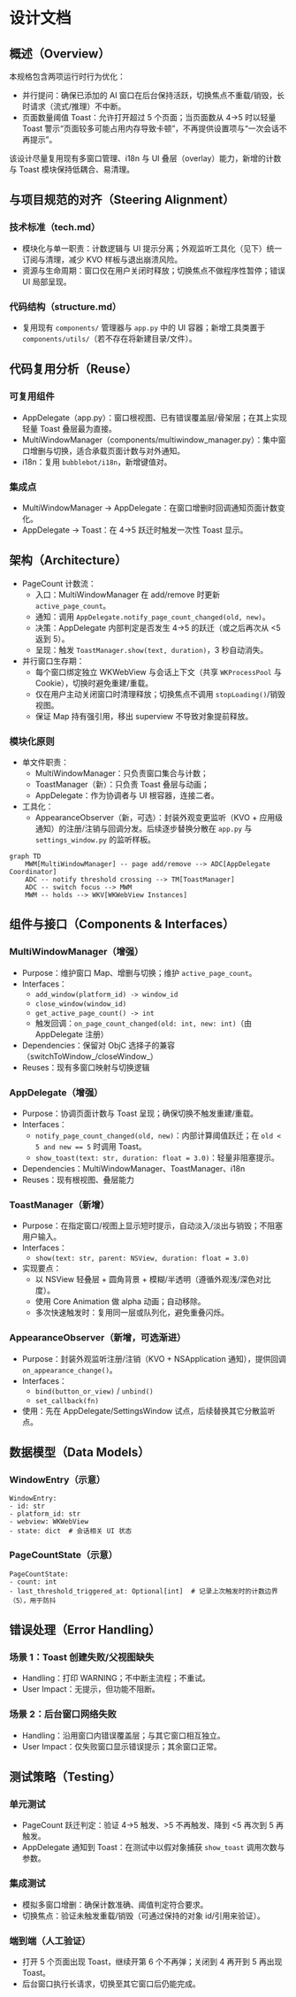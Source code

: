 # 设计文档

## 概述（Overview）
本规格包含两项运行时行为优化：
- 并行提问：确保已添加的 AI 窗口在后台保持活跃，切换焦点不重载/销毁，长时请求（流式/推理）不中断。
- 页面数量阈值 Toast：允许打开超过 5 个页面；当页面数从 4→5 时以轻量 Toast 警示“页面较多可能占用内存导致卡顿”，不再提供设置项与“一次会话不再提示”。

该设计尽量复用现有多窗口管理、i18n 与 UI 叠层（overlay）能力，新增的计数与 Toast 模块保持低耦合、易清理。

## 与项目规范的对齐（Steering Alignment）

### 技术标准（tech.md）
- 模块化与单一职责：计数逻辑与 UI 提示分离；外观监听工具化（见下）统一订阅与清理，减少 KVO 样板与退出崩溃风险。
- 资源与生命周期：窗口仅在用户关闭时释放；切换焦点不做程序性暂停；错误 UI 局部呈现。

### 代码结构（structure.md）
- 复用现有 `components/` 管理器与 `app.py` 中的 UI 容器；新增工具类置于 `components/utils/`（若不存在将新建目录/文件）。

## 代码复用分析（Reuse）

### 可复用组件
- AppDelegate（app.py）：窗口根视图、已有错误覆盖层/骨架层；在其上实现轻量 Toast 叠层最为直接。
- MultiWindowManager（components/multiwindow_manager.py）：集中窗口增删与切换，适合承载页面计数与对外通知。
- i18n：复用 `bubblebot/i18n`，新增键值对。

### 集成点
- MultiWindowManager → AppDelegate：在窗口增删时回调通知页面计数变化。
- AppDelegate → Toast：在 4→5 跃迁时触发一次性 Toast 显示。

## 架构（Architecture）

- PageCount 计数流：
  - 入口：MultiWindowManager 在 add/remove 时更新 `active_page_count`。
  - 通知：调用 `AppDelegate.notify_page_count_changed(old, new)`。
  - 决策：AppDelegate 内部判定是否发生 4→5 的跃迁（或之后再次从 <5 返到 5）。
  - 呈现：触发 `ToastManager.show(text, duration)`，3 秒自动消失。
- 并行窗口生存期：
  - 每个窗口绑定独立 WKWebView 与会话上下文（共享 `WKProcessPool` 与 Cookie），切换时避免重建/重载。
  - 仅在用户主动关闭窗口时清理释放；切换焦点不调用 `stopLoading()`/销毁视图。
  - 保证 Map 持有强引用，移出 superview 不导致对象提前释放。

### 模块化原则
- 单文件职责：
  - MultiWindowManager：只负责窗口集合与计数；
  - ToastManager（新）：只负责 Toast 叠层与动画；
  - AppDelegate：作为协调者与 UI 根容器，连接二者。
- 工具化：
  - AppearanceObserver（新，可选）：封装外观变更监听（KVO + 应用级通知）的注册/注销与回调分发。后续逐步替换分散在 `app.py` 与 `settings_window.py` 的监听样板。

```mermaid
graph TD
    MWM[MultiWindowManager] -- page add/remove --> ADC[AppDelegate Coordinator]
    ADC -- notify threshold crossing --> TM[ToastManager]
    ADC -- switch focus --> MWM
    MWM -- holds --> WKV[WKWebView Instances]
```

## 组件与接口（Components & Interfaces）

### MultiWindowManager（增强）
- Purpose：维护窗口 Map、增删与切换；维护 `active_page_count`。
- Interfaces：
  - `add_window(platform_id) -> window_id`
  - `close_window(window_id)`
  - `get_active_page_count() -> int`
  - 触发回调：`on_page_count_changed(old: int, new: int)`（由 AppDelegate 注册）
- Dependencies：保留对 ObjC 选择子的兼容（switchToWindow_/closeWindow_）
- Reuses：现有多窗口映射与切换逻辑

### AppDelegate（增强）
- Purpose：协调页面计数与 Toast 呈现；确保切换不触发重建/重载。
- Interfaces：
  - `notify_page_count_changed(old, new)`：内部计算阈值跃迁；在 `old < 5 and new == 5` 时调用 Toast。
  - `show_toast(text: str, duration: float = 3.0)`：轻量非阻塞提示。
- Dependencies：MultiWindowManager、ToastManager、i18n
- Reuses：现有根视图、叠层能力

### ToastManager（新增）
- Purpose：在指定窗口/视图上显示短时提示，自动淡入/淡出与销毁；不阻塞用户输入。
- Interfaces：
  - `show(text: str, parent: NSView, duration: float = 3.0)`
- 实现要点：
  - 以 NSView 轻叠层 + 圆角背景 + 模糊/半透明（遵循外观浅/深色对比度）。
  - 使用 Core Animation 做 alpha 动画；自动移除。
  - 多次快速触发时：复用同一层或队列化，避免重叠闪烁。

### AppearanceObserver（新增，可选渐进）
- Purpose：封装外观监听注册/注销（KVO + NSApplication 通知），提供回调 `on_appearance_change()`。
- Interfaces：
  - `bind(button_or_view)` / `unbind()`
  - `set_callback(fn)`
- 使用：先在 AppDelegate/SettingsWindow 试点，后续替换其它分散监听点。

## 数据模型（Data Models）

### WindowEntry（示意）
```
WindowEntry:
- id: str
- platform_id: str
- webview: WKWebView
- state: dict  # 会话相关 UI 状态
```

### PageCountState（示意）
```
PageCountState:
- count: int
- last_threshold_triggered_at: Optional[int]  # 记录上次触发时的计数边界（5），用于防抖
```

## 错误处理（Error Handling）

### 场景 1：Toast 创建失败/父视图缺失
- Handling：打印 WARNING；不中断主流程；不重试。
- User Impact：无提示，但功能不阻断。

### 场景 2：后台窗口网络失败
- Handling：沿用窗口内错误覆盖层；与其它窗口相互独立。
- User Impact：仅失败窗口显示错误提示；其余窗口正常。

## 测试策略（Testing）

### 单元测试
- PageCount 跃迁判定：验证 4→5 触发、>5 不再触发、降到 <5 再次到 5 再触发。
- AppDelegate 通知到 Toast：在测试中以假对象捕获 `show_toast` 调用次数与参数。

### 集成测试
- 模拟多窗口增删：确保计数准确、阈值判定符合要求。
- 切换焦点：验证未触发重载/销毁（可通过保持的对象 id/引用来验证）。

### 端到端（人工验证）
- 打开 5 个页面出现 Toast，继续开第 6 个不再弹；关闭到 4 再开到 5 再出现 Toast。
- 后台窗口执行长请求，切换至其它窗口后仍能完成。
